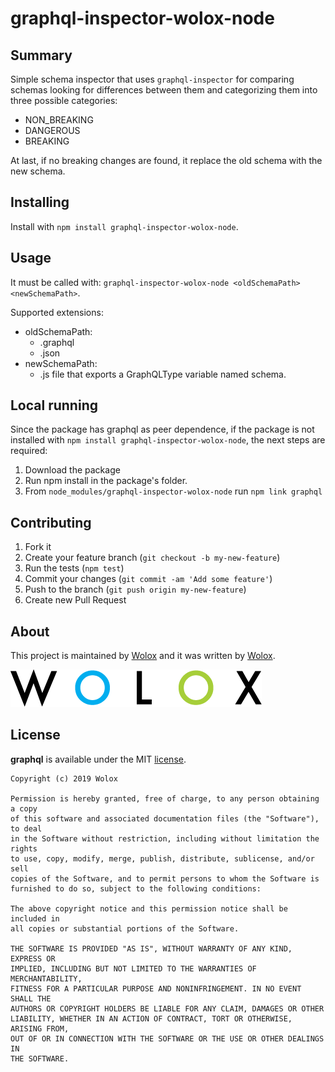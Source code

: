 # graphql-inspector-wolox-node

## Summary
Simple schema inspector that uses `graphql-inspector` for comparing schemas looking for differences between them and categorizing them into three possible categories:
* NON_BREAKING
* DANGEROUS
* BREAKING

At last, if no breaking changes are found, it replace the old schema with the new schema.

## Installing
Install with `npm install graphql-inspector-wolox-node`.

## Usage
It must be called with: `graphql-inspector-wolox-node <oldSchemaPath> <newSchemaPath>`.

Supported extensions: 
* oldSchemaPath:
  * .graphql
  * .json
* newSchemaPath:
  * .js file that exports a GraphQLType variable named schema.

## Local running

Since the package has graphql as peer dependence, if the package is not installed with `npm install graphql-inspector-wolox-node`, the next steps are required:

1. Download the package
2. Run npm install in the package's folder.
3. From `node_modules/graphql-inspector-wolox-node` run `npm link graphql`

## Contributing

1. Fork it
2. Create your feature branch (`git checkout -b my-new-feature`)
3. Run the tests (`npm test`)
4. Commit your changes (`git commit -am 'Add some feature'`)
5. Push to the branch (`git push origin my-new-feature`)
6. Create new Pull Request

## About

This project is maintained by [Wolox](https://github.com/wolox) and it was written by [Wolox](http://www.wolox.com.ar).

![Wolox](https://raw.githubusercontent.com/Wolox/press-kit/master/logos/logo_banner.png)

## License

**graphql** is available under the MIT [license](LICENSE.md).

    Copyright (c) 2019 Wolox

    Permission is hereby granted, free of charge, to any person obtaining a copy
    of this software and associated documentation files (the "Software"), to deal
    in the Software without restriction, including without limitation the rights
    to use, copy, modify, merge, publish, distribute, sublicense, and/or sell
    copies of the Software, and to permit persons to whom the Software is
    furnished to do so, subject to the following conditions:

    The above copyright notice and this permission notice shall be included in
    all copies or substantial portions of the Software.

    THE SOFTWARE IS PROVIDED "AS IS", WITHOUT WARRANTY OF ANY KIND, EXPRESS OR
    IMPLIED, INCLUDING BUT NOT LIMITED TO THE WARRANTIES OF MERCHANTABILITY,
    FITNESS FOR A PARTICULAR PURPOSE AND NONINFRINGEMENT. IN NO EVENT SHALL THE
    AUTHORS OR COPYRIGHT HOLDERS BE LIABLE FOR ANY CLAIM, DAMAGES OR OTHER
    LIABILITY, WHETHER IN AN ACTION OF CONTRACT, TORT OR OTHERWISE, ARISING FROM,
    OUT OF OR IN CONNECTION WITH THE SOFTWARE OR THE USE OR OTHER DEALINGS IN
    THE SOFTWARE.